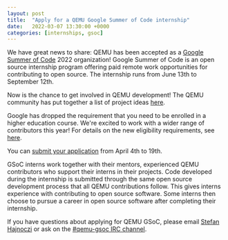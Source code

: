 ```yaml
---
layout: post
title:  "Apply for a QEMU Google Summer of Code internship"
date:   2022-03-07 13:30:00 +0000
categories: [internships, gsoc]
---
```

We have great news to share: QEMU has been accepted as a [Google Summer of
Code](https://summerofcode.withgoogle.com/) 2022 organization! Google Summer of
Code is an open source internship program offering paid remote work
opportunities for contributing to open source. The internship runs from June
13th to September 12th.

Now is the chance to get involved in QEMU development! The QEMU community has
put together a list of project ideas
[here](https://wiki.qemu.org/Google_Summer_of_Code_2022).

Google has dropped the requirement that you need to be enrolled in a higher
education course. We're excited to work with a wider range of contributors this
year! For details on the new eligibility requirements, see
[here](https://developers.google.com/open-source/gsoc/faq#what_are_the_eligibility_requirements_for_participation).

You can [submit your
application](https://wiki.qemu.org/Google_Summer_of_Code_2022#2._Fill_out_the_application_form)
from April 4th to 19th.

GSoC interns work together with their mentors, experienced QEMU contributors
who support their interns in their projects. Code developed during the
internship is submitted through the same open source development process that
all QEMU contributions follow. This gives interns experience with contributing
to open source software. Some interns then choose to pursue a career in open
source software after completing their internship.

If you have questions about applying for QEMU GSoC, please email [Stefan
Hajnoczi](mailto:stefanha@gmail.com) or ask on the [#qemu-gsoc IRC
channel](https://webchat.oftc.net/?channels=qemu-gsoc).
